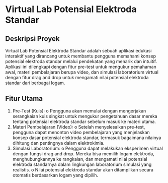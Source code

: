 # Virtual Lab Potensial Elektroda Standar
## Deskripsi Proyek
Virtual Lab Potensial Elektroda Standar adalah sebuah aplikasi edukasi interaktif yang dirancang untuk membantu pengguna memahami konsep potensial elektroda standar melalui pendekatan yang menarik dan intuitif. Aplikasi ini dilengkapi dengan fitur pre-test untuk mengukur pemahaman awal, materi pembelajaran berupa video, dan simulasi laboratorium virtual dengan fitur drag and drop untuk mengamati nilai potensial elektroda standar dari berbagai logam.
## Fitur Utama
1. Pre-Test (Kuis):
o Pengguna akan memulai dengan mengerjakan serangkaian kuis singkat untuk
mengukur pengetahuan dasar mereka tentang potensial elektroda standar
sebelum masuk ke materi utama.
2. Materi Pembelajaran (Video):
o Setelah menyelesaikan pre-test, pengguna dapat menonton video pembelajaran
yang menjelaskan konsep dasar potensial elektroda standar, termasuk
bagaimana nilainya dihitung dan pentingnya dalam elektrokimia.
3. Simulasi Laboratorium:
o Pengguna dapat melakukan eksperimen virtual dengan fungsi drag and drop.
Mereka bisa memilih logam elektroda, menghubungkannya ke rangkaian, dan
mengamati nilai potensial elektroda standarnya dalam lingkungan laboratorium
simulasi yang realistis.
o Nilai potensial elektroda standar akan ditampilkan secara otomatis berdasarkan
logam yang dipilih.
